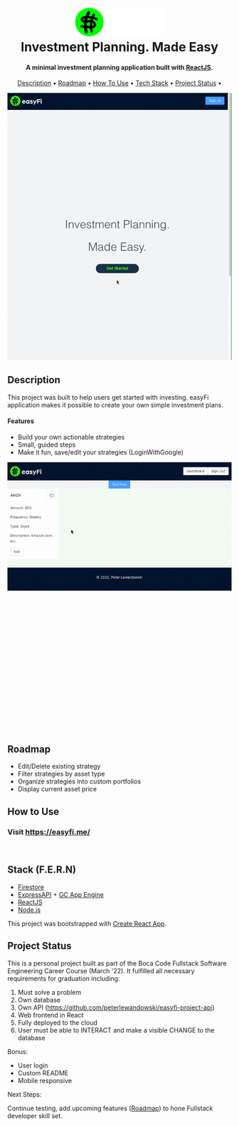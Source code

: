 
<h1 align="center">
<br>
<a href="https://easyfi.me/"><img src="src/easyfi-logo.png" alt="easyfi" width="200"></a>
<br>
Investment Planning. Made Easy
<br>
</h1>

<h4 align="center">A minimal investment planning application built with <a href="https://reactjs.org/" target="_blank">ReactJS</a>.</h4>

<p align="center">
  <a href="#description">Description</a> •
  <a href="#roadmap">Roadmap</a> •
  <a href="#how-to-use">How To Use</a> •
  <a href="#stack">Tech Stack</a> •
  <a href="#project-status">Project Status</a> •
</p>

![screenshot](easyfi-getstarted.gif)

## Description
This project was built to help users get started with investing. easyFi application makes it possible to create your own simple investment plans.

#### Features 
- Build your own actionable strategies
- Small, guided steps
- Make it fun, save/edit your strategies (LoginWithGoogle)

![screenshot](easyfi-dashboard.gif)

## Roadmap

- Edit/Delete existing strategy
- Filter strategies by asset type
- Organize strategies into custom portfolios
- Display current asset price

## How to Use

<div align="left">
<h3>Visit
<a href="https://easyfi.me/">https://easyfi.me/</a>
</h3><br>
</div>

## Stack (F.E.R.N)

- [Firestore](https://firebase.google.com/)
- [ExpressAPI](https://expressjs.com/) + [GC App Engine](https://cloud.google.com/appengine)
- [ReactJS](https://reactjs.org/)
- [Node.js](https://nodejs.org/en/)

This project was bootstrapped with [Create React App](https://github.com/facebook/create-react-app).

## Project Status

This is a personal project built as part of the Boca Code Fullstack Software Engineering Career Course (March '22). It fulfilled all necessary requirements for graduation including:

1. Must solve a problem
2. Own database
3. Own API (https://github.com/peterlewandowski/easyfi-project-api)
4. Web frontend in React
5. Fully deployed to the cloud
6. User must be able to INTERACT and make a visible CHANGE to the database

Bonus:
- User login
- Custom README
- Mobile responsive

Next Steps: 

Continue testing, add upcoming features (<a href="#roadmap">Roadmap</a>) to hone Fullstack developer skill set.